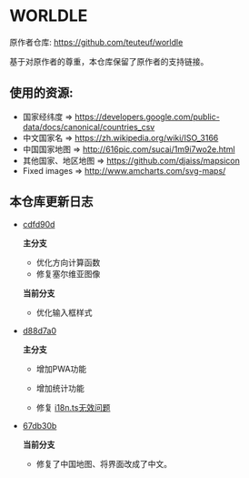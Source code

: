 # WOR**L**DLE

原作者仓库: https://github.com/teuteuf/worldle

基于对原作者的尊重，本仓库保留了原作者的支持链接。

## 使用的资源:

- 国家经纬度 => https://developers.google.com/public-data/docs/canonical/countries_csv
- 中文国家名 => https://zh.wikipedia.org/wiki/ISO_3166
- 中国国家地图 => http://616pic.com/sucai/1m9i7wo2e.html
- 其他国家、地区地图 => https://github.com/djaiss/mapsicon
- Fixed images => http://www.amcharts.com/svg-maps/

## 本仓库更新日志

- [cdfd90d](https://github.com/teuteuf/worldle/tree/cdfd90d094a378fa744f886e9732dd0b1c53c9fe)
  
  **主分支**
  
  - 优化方向计算函数
  - 修复塞尔维亚图像
  
  **当前分支**

  - 优化输入框样式
  
- [d88d7a0](https://github.com/teuteuf/worldle/tree/d88d7a07e95b37d727d69bda8721a6c4424eced6)
  
  **主分支**
  
  - 增加PWA功能
  
  - 增加统计功能
  - 修复 [i18n.ts无效问题](https://github.com/teuteuf/worldle/issues/43)
  
- [67db30b](https://github.com/teuteuf/worldle/tree/67db30bdf79c0965c19acd53f5744c1773eb307d)
  
  **当前分支**
  
  - 修复了中国地图、将界面改成了中文。